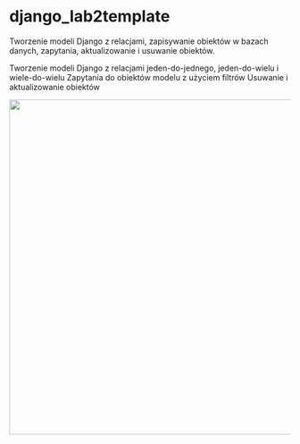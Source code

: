 # django_lab2template

Tworzenie modeli Django z relacjami, zapisywanie obiektów w bazach danych, zapytania, aktualizowanie i usuwanie obiektów.


Tworzenie modeli Django z relacjami jeden-do-jednego, jeden-do-wielu i wiele-do-wielu
Zapytania do obiektów modelu z użyciem filtrów
Usuwanie i aktualizowanie obiektów

<img src="https://github.com/user-attachments/assets/a580ab97-9075-45c5-ad07-36a4ce113d55" width="600">
